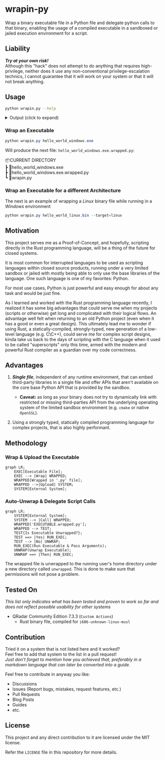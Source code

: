 # wrapin-py

Wrap a binary executable file in a Python file and delegate python calls to that binary, enabling the usage of a compiled executable in a sandboxed or jailed execution environment for a script.

## Liability

__*Try at your own risk!*__  
Although this "hack" does not attempt to do anything that requires high-privilege, neither does it use any non-conventional privilege-escalation technics, I cannot guarantee that it will work on your system or that it will not break anything.

## Usage

```bash
python wrapin.py --help
```

<details>
<summary>Output (click to expand)</summary>

```text
usage: wrapin.py [-h] [-o OUTPUT] [-t TARGET] binary_file

Wrap a binary file into a Python file container to be used in 
the context of scripting environments that are some what limited to Python and its core libraries.

positional arguments:
  binary_file           The binary file to be wrapped inside the Python file container.

options:
  -h, --help            show this help message and exit
  -o OUTPUT, --output OUTPUT
                        Specify the output path for the Python container file.
  -t TARGET, --target TARGET
                        Specify the target operating system for the binary file: `Windows`, `Linux` or `Darwin`. By
                        default, the current operating system is selected. Mismatch of configurations with the wrapped
                        file will cause a failure in execution and will exit with an error.
```

</details>  

### Wrap an Executable

```powershell
python wrapin.py hello_world_windows.exe
```

Will produce the next file: `hello_world_windows.exe.wrapped.py`:

📦CURRENT DIRECTORY  
 ┣ 📜hello_world_windows.exe  
 ┣ 📜hello_world_windows.exe.wrapped.py  
 ┗ 📜wrapin.py

### Wrap an Executable for a different Architecture

The next is an example of wrapping a *Linux* binary file while running in a *Windows* environment

```powershell
python wrapin.py hello_world_linux.bin --target=linux
```

## Motivation

This project serves me as a Proof-of-Concept, and hopefully, scripting directly in the Rust programming language, will be a thing of the future for closed systems.

It is most common for interrupted languages to be used as scripting languages within closed source products, running under a very limited sandbox or jailed with mostly being able to only use the base libraries of the language. One such language is one of my favorites: Python.

For most use cases, Python is just powerful and easy enough for about any task and would be just fine.

As I learned and worked with the Rust programming language recently, I realized it has some big advantages that could serve me when my projects (scripts or otherwise) get long and complicated with their logical flows. An advantage well felt when returning to an old Python project (even when it has a good or even a great design). This ultimately lead me to wonder if using Rust, a statically-compiled, strongly-typed, new generation of a low-level language (e.g. C\C++), could serve me for complex script designs, kinda take us back to the days of scripting with the C language when it used to be called "superscripts" only this time, armed with the modern and powerful Rust compiler as a guardian over my code correctness.

## Advantages

1. __*Single file*__, independent of any runtime environment, that can embed third-party libraries in a single file and offer APIs that aren't available on the core base Python API that is provided by the sandbox.  
   - __Caveat:__ as long as your binary does not try to dynamically link with restricted or missing third-parties API from the underlying operating system of the limited sandbox environment (e.g. `cmake` or native `OpenSSL`).

2. Using a strongly typed, statically compiled programming language for complex projects, that is also highly performant.

## Methodology

### Wrap & Upload the Executable

```mermaid
graph LR;
    EXEC[Executable File];
    EXEC --> |Wrap| WRAPPED;
    WRAPPED[Wrapped in '.py' file];
    WRAPPED -->|Upload| SYSTEM;
    SYSTEM[External System];
```

### Auto-Unwrap & Delegate Script Calls

```mermaid
graph LR;
    SYSTEM[External System];
    SYSTEM --> |Call| WRAPPED;
    WRAPPED['EXECUTABLE.wrapped.py'];
    WRAPPED --> TEST;
    TEST{Is Executable Unwrapped?};
    TEST ==> |Yes| RUN_EXEC;
    TEST --> |No| UNWRAP;
    RUN_EXEC(Run Executable & Pass Arguments);
    UNWRAP(Unwrap Executable);
    UNWRAP ==> |Then| RUN_EXEC;
```

The wrapped file is unwrapped to the running user's home directory under a new directory called `unwrapped`. This is done to make sure that permissions will not pose a problem.

## Tested On

*This list only indicates what has been tested and proven to work so far and does not reflect possible usability for other systems*

- QRadar Community Edition 7.3.3 (`Custom Actions`)
  - Rust binary file, compiled for  `i686-unknown-linux-musl`

## Contribution  

Tried it on a system that is not listed here and it worked?  
Feel free to add that system to the list in a pull request!  
*Just don't forget to mention how you achieved that, preferably in a markdown language that can later be converted into a guide.*

Feel free to contribute in anyway you like:

- Discussions  
- Issues (Report bugs, mistakes, request features, etc.)  
- Pull Requests  
- Blog Posts  
- Guides  
- etc.  

## License

This project and any direct contribution to it are licensed under the MIT license.

Refer the `LICENSE` file in this repository for more details.
